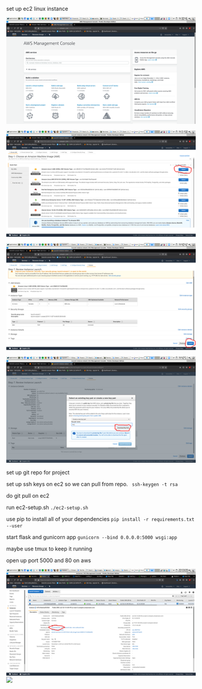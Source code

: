 set up ec2 linux instance 

![](Images/1aws-console-start-page.png)

![](Images/2makevm.png)

![](Images/3launchVM.png)

![](Images/4setupKeyPair.png)

set up git repo for project

<!-- make a new virtual env
`conda create -n app1 `
`conda activate app1` -->

set up ssh keys on ec2 so we can pull from repo. 
` ssh-keygen -t rsa`

do git pull on ec2 

run ec2-setup.sh
`./ec2-setup.sh`

use pip to install all of your dependencies 
`pip install -r requirements.txt --user`



start flask and gunicorn app 
`gunicorn --bind 0.0.0.0:5000 wsgi:app`


maybe use tmux to keep it running 

open up port 5000 and 80 on aws 

![](Images/5set-security-group.png)
![](Images/6open-the-ports.png)

![]()